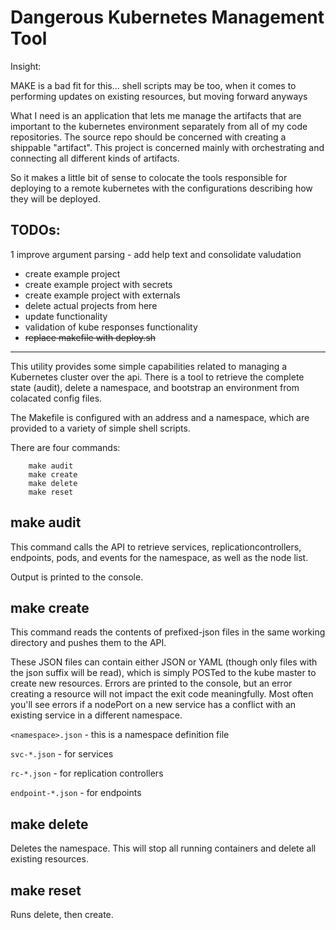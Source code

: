# Dangerous Kubernetes Management Tool

Insight:

MAKE is a bad fit for this... 
shell scripts may be too, when it comes to performing updates on existing resources, but moving forward anyways

What I need is an application that lets me manage the artifacts that are important to the kubernetes environment separately from
all of my code repositories.  The source repo should be concerned with creating a shippable "artifact".  This project is concerned 
mainly with orchestrating and connecting all different kinds of artifacts.

So it makes a little bit of sense to colocate the tools responsible for deploying to a remote kubernetes with the configurations
describing how they will be deployed.


## TODOs:

1 improve argument parsing - add help text and consolidate valudation
* create example project
* create example project with secrets
* create example project with externals
* delete actual projects from here
* update functionality
* validation of kube responses functionality
* ~~replace makefile with deploy.sh~~

---

This utility provides some simple capabilities related to managing a Kubernetes cluster over the api.  There is a tool to retrieve the complete state (audit), delete a namespace, and bootstrap an environment from colacated config files.  

The Makefile is configured with an address and a namespace, which are provided to a variety of simple shell scripts.

There are four commands:

```
    make audit
    make create
    make delete
    make reset
```

## make audit

This command calls the API to retrieve services, replicationcontrollers, endpoints, pods, and events for the namespace, as well as the node list.

Output is printed to the console.


## make create

This command reads the contents of prefixed-json files in the same working directory and pushes them to the API.

These JSON files can contain either JSON or YAML (though only files with the json suffix will be read), which is simply POSTed to the kube master to create new resources.  Errors are printed to the console, but an error creating a resource will not impact the exit code meaningfully.  Most often you'll see errors if a nodePort on a new service has a conflict with an existing service in a different namespace.

`<namespace>.json` - this is a namespace definition file

`svc-*.json` - for services

`rc-*.json` - for replication controllers

`endpoint-*.json` - for endpoints


## make delete

Deletes the namespace.  This will stop all running containers and delete all existing resources.


## make reset

Runs delete, then create.



